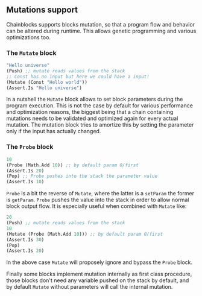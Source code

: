 ## Mutations support

Chainblocks supports blocks mutation, so that a program flow and behavior can be altered during runtime.
This allows genetic programming and various optimizations too.

### The `Mutate` block

```clojure
"Hello universe"
(Push) ;; mutate reads values from the stack
;; Const has no input but here we could have a input!
(Mutate (Const "Hello world"))
(Assert.Is "Hello universe")
```

In a nutshell the `Mutate` block allows to set block parameters during the program execution.
This is not the case by default for various performance and optimization reasons, the biggest being that a chain containing mutations needs to be validated and optimized again for every actual mutation.
The mutation block tries to amortize this by setting the parameter only if the input has actually changed.

### The `Probe` block

```clojure
10
(Probe (Math.Add 10)) ;; by default param 0/first
(Assert.Is 20)
(Pop) ;; Probe pushes into the stack the parameter value
(Assert.Is 10)
```

`Probe` is a bit the reverse of `Mutate`, where the latter is a `setParam` the former is `getParam`.
`Probe` pushes the value into the stack in order to allow normal block output flow.
It is especially useful when combined with `Mutate` like:

```clojure
20
(Push) ;; mutate reads values from the stack
10
(Mutate (Probe (Math.Add 10))) ;; by default param 0/first
(Assert.Is 30)
(Pop)
(Assert.Is 20)
```

In the above case `Mutate` will proposely ignore and bypass the `Probe` block.

Finally some blocks implement mutation internally as first class procedure, those blocks don't need any variable pushed on the stack by default, and by default `Mutate` without parameters will call the internal mutation.
